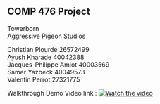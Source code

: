 COMP 476 Project
-------------------------------
Towerborn <br />
Aggressive Pigeon Studios


					
Christian Plourde 26572499 <br />
Ayush Kharade 40042388 <br />
Jacques-Philippe Amiot 40003569<br />
Samer Yazbeck 40049573 <br />
Valentin Perrot 27321775 <br />


Walkthrough Demo Video link : 
[![Watch the video](https://img.youtube.com/vi/3NI3LvriNbM/maxresdefault.jpg)](https://youtu.be/q0sTDaf-YjY)

